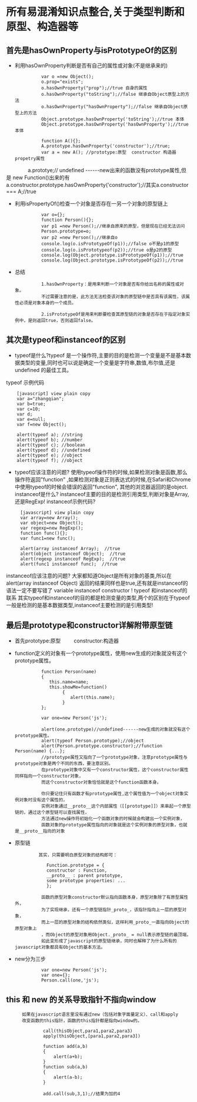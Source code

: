 # 所有易混淆知识点整合,关于类型判断和原型、构造器等 # 

## 首先是hasOwnProperty与isPrototypeOf的区别 ##

- 利用hasOwnProperty判断是否有自己的属性或对象(不是继承来的)

                var o =new Object();
                o.prop="exists";
                o.hasOwnProperty("prop");//true 自身的属性
                o.hasOwnProperty("toString");//false 继承自Object原型上的方法
                o.hasOwnProperty("hasOwnProperty");//false 继承自Object原型上的方法
                Object.prototype.hasOwnProperty('toString');//true 本体
                Object.prototype.hasOwnProperty('hasOwnProperty');//true 本体
                
                function A(){};
                A.prototype.hasOwnProperty('constructor');//true;
                var a = new A(); //prototype:原型  constructor 构造器  propetry属性
                a.prototye;// undefined ------new出来的函数没有prototype属性,但是 new Function()出来的有 
                a.constructor.prototype.hasOwnProperty('constructor');//其实a.constructor === A;//true

- 利用isPropertyOf()检查一个对象是否存在一另一个对象的原型链上

                var o={};
                function Person(){};
                var p1 =new Person();//继承自原来的原型，但是现在已经无法访问
                Person.prototype=o;
                var p2 =new Person();//继承自o
                console.log(o.isPrototypeOf(p1));//false o不是p1的原型
                console.log(o.isPrototypeof(p2));//true o是p2的原型
                console.log(Object.prototype.isPrototypeOf(p1));//true
                console.log(Object.prototype.isPrototypeOf(p2));//true
                
- 总结

                1.hasOwnProperty：是用来判断一个对象是否有你给出名称的属性或对象。
                不过需要注意的是，此方法无法检查该对象的原型链中是否具有该属性，该属性必须是对象本身的一个成员。
                
                2.isPrototypeOf是用来判断要检查其原型链的对象是否存在于指定对象实例中，是则返回true，否则返回false。
                
## 其次是typeof和instanceof的区别 ##

- typeof是什么?typeof 是一个操作符,主要的目的是检测一个变量是不是基本数据类型的变量,同时也可以说是确定一个变量是字符串,数值,布尔值,还是undefined
的最佳工具。

typeof 示例代码

        [javascript] view plain copy
        var a="zhangqian";  
        var b=true;  
        var c=10;  
        var d;  
        var e=null;  
        var f=new Object();  
  
        alert(typeof a); //string  
        alert(typeof b); //number  
        alert(typeof c); //boolean  
        alert(typeof d); //undefined  
        alert(typeof e); //object  
        alert(typeof f); //object  
        
- typeof应该注意的问题?
   使用typeof操作符的时候,如果检测对象是函数,那么操作符返回"function" ,如果检测对象是正则表达式的时候,在Safari和Chrome中使用typeof的时候会错误的返回"function",
其他的浏览器返回的是object.
instanceof是什么?
    instanceof主要的目的是检测引用类型,判断对象是Array,还是RegExp!
instanceof示例代码?
   
        [javascript] view plain copy
        var array=new Array();  
        var object=new Object();  
        var regexp=new RegExp();  
        function func(){};  
        var func1=new func();  

        alert(array instanceof Array);  //true  
        alert(object instanceof Object);  //true  
        alert(regexp instanceof RegExp);  //true  
        alert(func1 instanceof func);  //true  
        
instanceof应该注意的问题?
    大家都知道Object是所有对象的基类,所以在alert(array instanceof Object) 返回的结果同样也是true,还有就是instanceof的语法一定不要写错了 variable instanceof constructor !
typeof  和instanceof的联系
     其实typeof和instanceof的目的都是检测变量的类型,两个的区别在于typeof一般是检测的是基本数据类型,instanceof主要检测的是引用类型!
     
 ## 最后是prototype和constructor详解附带原型链 ##
 
- 首先prototype:原型 　　 constructor:构造器
- function定义的对象有一个prototype属性，使用new生成的对象就没有这个prototype属性。

                function Person(name)  
                {  
                   this.name=name;  
                   this.showMe=function()  
                        {  
                           alert(this.name);  
                        }  
                };  

                var one=new Person('js');  

                alert(one.prototype)//undefined------new生成的对象就没有这个prototype属性。
                alert(typeof Person.prototype);//object  
                alert(Person.prototype.constructor);//function Person(name) {...}; 
                //prototype属性又指向了一个prototype对象，注意prototype属性与prototype对象是两个不同的东西，要注意区别。
                在prototype对象中又有一个constructor属性，这个constructor属性同样指向一个constructor对象，
                而这个constructor对象恰恰就是这个function函数本身。
                
                你只要记住只有函数才有prototype属性,这个属性值为一个object对象实例对象时没有这个属性的，
                实例对象通过__proto__这个内部属性（[[prototype]]）来串起一个原型链的，通过这个原型链可以查找属性，
                方法通过new操作符初始化一个函数对象的时候就会构建出一个实例对象，
                函数对象的prototype属性指向的对象就是这个实例对象的原型对象，也就是__proto__指向的对象
                
- 原型链

               其实，只需要明白原型对象的结构即可：

                  Function.prototype = {
                  constructor : Function,
                  __proto__ : parent prototype,
                  some prototype properties: ...
                  };

                函数的原型对象constructor默认指向函数本身，原型对象除了有原型属性外，
                为了实现继承，还有一个原型链指针_proto_，该指针指向上一层的原型对象，
                而上一层的原型对象的结构依然类似，这样利用_proto_一直指向Object的原型对象上
                ，而Object的原型对象用Object._proto_ = null表示原型链的最顶端，
                如此变形成了javascript的原型链继承，同时也解释了为什么所有的javascript对象都具有Object的基本方法。

- new分为三步

                var one=new Person('js');
                var one={};  
                Person.call(one,'js');

## this 和 new 的关系导致指针不指向window ##

          如果在javascript语言里没有通过new（包括对象字面量定义）、call和apply
          改变函数的this指针，函数的this指针都是指向window的。
          
                  call(thisObject,para1,para2,para3) 
                  apply(thisObject,[para1,para2,para3])

                  function add(a,b)  
                  {  
                      alert(a+b);  
                  }  
                  function sub(a,b)  
                  {  
                      alert(a-b);  
                  }  

                  add.call(sub,3,1);//结果为加的4
          
